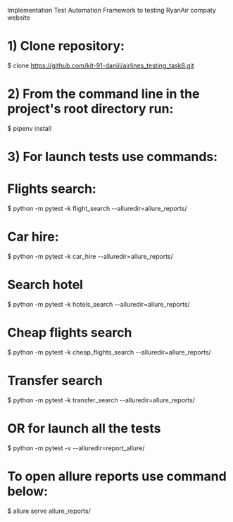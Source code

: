 Implementation Test Automation Framework to testing RyanAir compaty website

# 1) Clone repository: 

$ clone https://github.com/kit-91-daniil/airlines_testing_task8.git

# 2) From the command line in the project's root directory run: 

$ pipenv install

# 3) For launch tests use commands:

# Flights search:
$ python -m pytest -k flight_search --alluredir=allure_reports/

# Car hire:
$ python -m pytest -k car_hire --alluredir=allure_reports/

# Search hotel
$ python -m pytest -k hotels_search --alluredir=allure_reports/

# Cheap flights search
$ python -m pytest -k cheap_flights_search --alluredir=allure_reports/

# Transfer search
$ python -m pytest -k transfer_search --alluredir=allure_reports/

# OR for launch all the tests
$ python -m pytest -v --alluredir=report_allure/

# To open allure reports use command below:
$ allure serve allure_reports/
